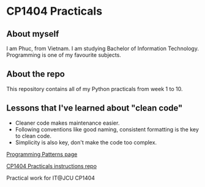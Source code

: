# CP1404 Practicals

## About myself
I am Phuc, from Vietnam. I am studying Bachelor of Information Technology. Programming is one of my favourite subjects.

## About the repo
This repository contains all of my Python practicals from week 1 to 10.

## Lessons that I've learned about "clean code"
- Cleaner code makes maintenance easier.
- Following conventions like good naming, consistent formatting is the key to clean code.
- Simplicity is also key, don't make the code too complex.

[Programming Patterns page](https://github.com/CP1404/Starter/wiki/Programming-Patterns)

[CP1404 Practicals instructions repo](https://github.com/CP1404/Practicals)

Practical work for IT@JCU CP1404
